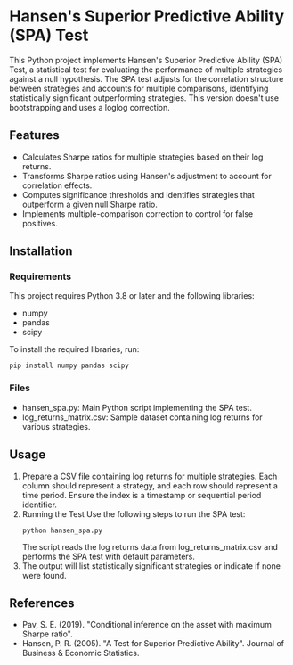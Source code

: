 # Hansen's Superior Predictive Ability (SPA) Test
This Python project implements Hansen's Superior Predictive Ability (SPA) Test, a statistical test for evaluating the performance of multiple strategies against a null hypothesis. The SPA test adjusts for the correlation structure between strategies and accounts for multiple comparisons, identifying statistically significant outperforming strategies.
This version doesn't use bootstrapping and uses a loglog correction.

## Features
- Calculates Sharpe ratios for multiple strategies based on their log returns.
- Transforms Sharpe ratios using Hansen's adjustment to account for correlation effects.
- Computes significance thresholds and identifies strategies that outperform a given null Sharpe ratio.
- Implements multiple-comparison correction to control for false positives.

## Installation
### Requirements
This project requires Python 3.8 or later and the following libraries:
- numpy
- pandas
- scipy

To install the required libraries, run:
```
pip install numpy pandas scipy
```
### Files
- hansen_spa.py: Main Python script implementing the SPA test.
- log_returns_matrix.csv: Sample dataset containing log returns for various strategies.

## Usage
1. Prepare a CSV file containing log returns for multiple strategies. Each column should represent a strategy, and each row should represent a time period. Ensure the index is a timestamp or sequential period identifier.
2. Running the Test
Use the following steps to run the SPA test:
    ```
    python hansen_spa.py
    ```
    The script reads the log returns data from log_returns_matrix.csv and performs the SPA test with default parameters.
3. The output will list statistically significant strategies or indicate if none were found.

## References
- Pav, S. E. (2019). "Conditional inference on the asset with maximum Sharpe ratio".
- Hansen, P. R. (2005). "A Test for Superior Predictive Ability". Journal of Business & Economic Statistics.
